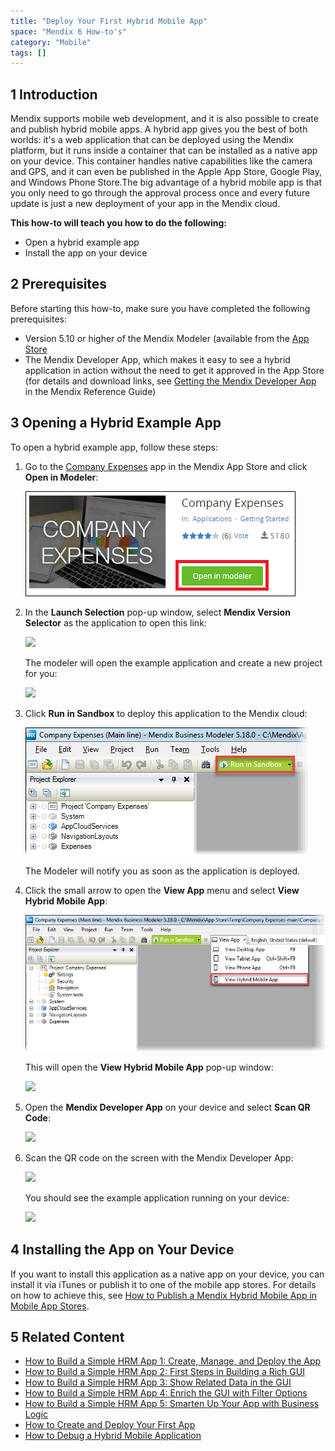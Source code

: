 ```yaml
---
title: "Deploy Your First Hybrid Mobile App"
space: "Mendix 6 How-to's"
category: "Mobile"
tags: []
---
```


## 1 Introduction

Mendix supports mobile web development, and it is also possible to create and publish hybrid mobile apps. A hybrid app gives you the best of both worlds: it's a web application that can be deployed using the Mendix platform, but it runs inside a container that can be installed as a native app on your device. This container handles native capabilities like the camera and GPS, and it can even be published in the Apple App Store, Google Play, and Windows Phone Store.The big advantage of a hybrid mobile app is that you only need to go through the approval process once and every future update is just a new deployment of your app in the Mendix cloud.

**This how-to will teach you how to do the following:**

* Open a hybrid example app
* Install the app on your device

## 2 Prerequisites

Before starting this how-to, make sure you have completed the following prerequisites:

* Version 5.10 or higher of the Mendix Modeler (available from the [App Store](https://appstore.home.mendix.com/link/modelers)
* The Mendix Developer App, which makes it easy to see a hybrid application in action without the need to get it approved in the App Store (for details and download links, see [Getting the Mendix Developer App](/refguide6/getting-the-mendix-developer-app) in the Mendix Reference Guide)

## 3 Opening a Hybrid Example App

To open a hybrid example app, follow these steps:

1.  Go to the [Company Expenses](https://appstore.home.mendix.com/link/app/240/Mendix/Company-Expenses) app in the Mendix App Store and click **Open in Modeler**:

    ![](attachments/18448692/18581187.png)

2. In the **Launch Selection** pop-up window, select **Mendix Version Selector** as the application to open this link:

    ![](attachments/18448692/18581200.png)

    The modeler will open the example application and create a new project for you:

    ![](attachments/18448692/18581199.png)

3. Click **Run in Sandbox** to deploy this application to the Mendix cloud:

    ![](attachments/18448692/18581186.png) 

    The Modeler will notify you as soon as the application is deployed.
4. Click the small arrow to open the **View App** menu and select **View Hybrid Mobile App**:

    ![](attachments/18448692/18581185.png) 

    This will open the **View Hybrid Mobile App** pop-up window:

    ![](attachments/18448692/18581184.png)

5. Open the **Mendix Developer App** on your device and select **Scan QR Code**:

    ![](attachments/18448692/18581190.png)

6. Scan the QR code on the screen with the Mendix Developer App:

    ![](attachments/18448692/18581189.png)

    You should see the example application running on your device:

    ![](attachments/18448692/18581188.png)

## 4 Installing the App on Your Device

If you want to install this application as a native app on your device, you can install it via iTunes or publish it to one of the mobile app stores. For details on how to achieve this, see [How to Publish a Mendix Hybrid Mobile App in Mobile App Stores](publishing-a-mendix-hybrid-mobile-app-in-mobile-app-stores).

## 5 Related Content

* [How to Build a Simple HRM App 1: Create, Manage, and Deploy the App](build-a-simple-hrm-app-1-create-manage-and-deploy-the-app)
* [How to Build a Simple HRM App 2: First Steps in Building a Rich GUI](build-a-simple-hrm-app-2-first-steps-in-building-a-rich-gui)
* [How to Build a Simple HRM App 3: Show Related Data in the GUI](build-a-simple-hrm-app-3-show-related-data-in-the-gui)
* [How to Build a Simple HRM App 4: Enrich the GUI with Filter Options](build-a-simple-hrm-app-4-enrich-the-gui-with-filter-options)
* [How to Build a Simple HRM App 5: Smarten Up Your App with Business Logic](build-a-simple-hrm-app-5-smarten-up-your-app-with-business-logic)
* [How to Create and Deploy Your First App](create-and-deploy-your-first-app)
* [How to Debug a Hybrid Mobile Application](debug-a-hybrid-mobile-application)